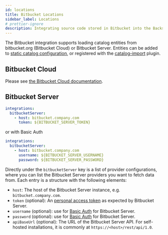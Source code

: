 ```yaml
---
id: locations
title: Bitbucket Locations
sidebar_label: Locations
# prettier-ignore
description: Integrating source code stored in Bitbucket into the Backstage catalog
---
```


The Bitbucket integration supports loading catalog entities from bitbucket.org (Bitbucket Cloud)
or Bitbucket Server. Entities can be added to
[static catalog configuration](../../features/software-catalog/configuration.md),
or registered with the
[catalog-import](https://github.com/backstage/backstage/tree/master/plugins/catalog-import)
plugin.

## Bitbucket Cloud

Please see [the Bitbucket Cloud documentation](../bitbucketCloud/locations.md).

## Bitbucket Server

```yaml
integrations:
  bitbucketServer:
    - host: bitbucket.company.com
      token: ${BITBUCKET_SERVER_TOKEN}
```

or with Basic Auth

```yaml
integrations:
  bitbucketServer:
    - host: bitbucket.company.com
      username: ${BITBUCKET_SERVER_USERNAME}
      password: ${BITBUCKET_SERVER_PASSWORD}
```

Directly under the `bitbucketServer` key is a list of provider configurations, where
you can list the Bitbucket Server providers you want to fetch data from. Each entry is
a structure with the following elements:

- `host`: The host of the Bitbucket Server instance, e.g. `bitbucket.company.com`.
- `token` (optional):
  An [personal access token](https://confluence.atlassian.com/bitbucketserver/personal-access-tokens-939515499.html)
  as expected by Bitbucket Server.
- `username` (optional):
  use for [Basic Auth](https://developer.atlassian.com/server/bitbucket/how-tos/command-line-rest/#authentication) for Bitbucket Server.
- `password` (optional):
  use for [Basic Auth](https://developer.atlassian.com/server/bitbucket/how-tos/command-line-rest/#authentication) for Bitbucket Server.
- `apiBaseUrl` (optional): The URL of the Bitbucket Server API. For self-hosted
  installations, it is commonly at `https://<host>/rest/api/1.0`.
